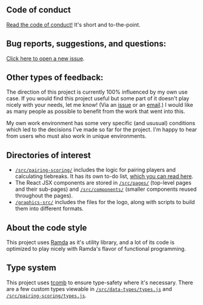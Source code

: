 ## Code of conduct

[Read the code of conduct!](https://github.com/johnridesabike/coronate/tree/master/CODE_OF_CONDUCT.md) It's short and to-the-point.

## Bug reports, suggestions, and questions:

[Click here to open a new issue](https://github.com/johnridesabike/coronate/issues).

## Other types of feedback:

The direction of this project is currently 100% influenced by my own use case. If you would find this project useful but some part of it doesn't play nicely with your needs, let me know! (Via an [issue](https://github.com/johnridesabike/coronate/issues) or an [email](mailto:johnbicyclejackson@icloud.com).) I would like as many people as possible to benefit from the work that went into this.

My own work environment has some very specific (and ususual) conditions which led to the decisions I've made so far for the project. I'm happy to hear from users who must also work in unique environments.

## Directories of interest

- [`/src/pairing-scoring/`](https://github.com/johnridesabike/coronate/tree/master/src/pairing-scoring) includes the logic for pairing players and calculating tiebreaks. It has its own to-do list, [which you can read here](https://github.com/johnridesabike/coronate/tree/master/src/pairing-scoring/TODO.md).
- The React JSX components are stored in [`/src/pages/`](https://github.com/johnridesabike/coronate/tree/master/src/pages) (top-level pages and their sub-pages) and [`/src/components/`](https://github.com/johnridesabike/coronate/tree/master/src/components) (smaller components reused throughout the pages).
- [`/graphics-src/`](https://github.com/johnridesabike/coronate/tree/master/graphics-src) includes the files for the logo, along with scripts to build them into different formats.

## About the code style

This project uses [Ramda](https://ramdajs.com/) as it's utility library, and a lot of its code is optimized to play nicely with Ramda's flavor of functional programming. 

## Type system

This project uses [tcomb](https://github.com/gcanti/tcomb) to ensure type-safety where it's necessary. There are a few custom types viewable in [`/src/data-types/types.js`](https://github.com/johnridesabike/coronate/blob/master/src/data-types/types.js) and [`/src/pairing-scoring/types.js`](https://github.com/johnridesabike/coronate/blob/master/src/pairing-scoring/types.js). 

